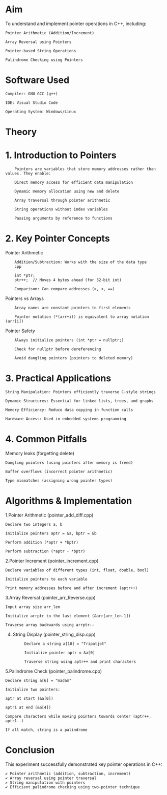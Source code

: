 # Aim
To understand and implement pointer operations in C++, including:

    Pointer Arithmetic (Addition/Increment)
    
    Array Reversal using Pointers
    
    Pointer-based String Operations
    
    Palindrome Checking using Pointers
# Software Used
    Compiler: GNU GCC (g++)

    IDE: Visual Studio Code

    Operating System: Windows/Linux

# Theory

# 1. Introduction to Pointers

        Pointers are variables that store memory addresses rather than values. They enable:
        
        Direct memory access for efficient data manipulation
        
        Dynamic memory allocation using new and delete
        
        Array traversal through pointer arithmetic
        
        String operations without index variables
        
        Passing arguments by reference to functions

# 2. Key Pointer Concepts

Pointer Arithmetic

        Addition/Subtraction: Works with the size of the data type
        cpp
        
        int *ptr; 
        ptr++;  // Moves 4 bytes ahead (for 32-bit int)

        Comparison: Can compare addresses (>, <, ==)

Pointers vs Arrays

        Array names are constant pointers to first elements

        Pointer notation (*(arr+i)) is equivalent to array notation (arr[i])

Pointer Safety

        Always initialize pointers (int *ptr = nullptr;)

        Check for nullptr before dereferencing

        Avoid dangling pointers (pointers to deleted memory)

# 3. Practical Applications
    String Manipulation: Pointers efficiently traverse C-style strings

    Dynamic Structures: Essential for linked lists, trees, and graphs

    Memory Efficiency: Reduce data copying in function calls

    Hardware Access: Used in embedded systems programming
# 4. Common Pitfalls
   Memory leaks (forgetting delete)

    Dangling pointers (using pointers after memory is freed)

    Buffer overflows (incorrect pointer arithmetic)

    Type mismatches (assigning wrong pointer types)

# Algorithms & Implementation
1.Pointer Arithmetic (pointer_add_diff.cpp)

    Declare two integers a, b
    
    Initialize pointers aptr = &a, bptr = &b
    
    Perform addition (*aptr + *bptr)
    
    Perform subtraction (*aptr - *bptr)

2.Pointer Increment (pointer_increment.cpp)

    Declare variables of different types (int, float, double, bool)
    
    Initialize pointers to each variable
    
    Print memory addresses before and after increment (aptr++)

3.Array Reversal (pointer_arr_Reverse.cpp)

    Input array size arr_len

    Initialize arrptr to the last element (&arr[arr_len-1])

    Traverse array backwards using arrptr--

4. String Display (pointer_string_disp.cpp)

            Declare a string a[10] = "Tripatjot"
        
            Initialize pointer aptr = &a[0]
        
            Traverse string using aptr++ and print characters

5.Palindrome Check (pointer_palindrome.cpp)

    Declare string a[6] = "madam"

    Initialize two pointers:

    aptr at start (&a[0])

    aptr1 at end (&a[4])

    Compare characters while moving pointers towards center (aptr++, aptr1--)

    If all match, string is a palindrome

# Conclusion
This experiment successfully demonstrated key pointer operations in C++:

    ✔ Pointer arithmetic (addition, subtraction, increment)
    ✔ Array reversal using pointer traversal
    ✔ String manipulation with pointers
    ✔ Efficient palindrome checking using two-pointer technique
